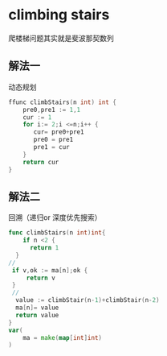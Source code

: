 # climbing stairs
爬楼梯问题其实就是斐波那契数列
## 解法一
动态规划
```go
ffunc climbStairs(n int) int {
    pre0,pre1 := 1,1
    cur := 1
    for i:= 2;i <=n;i++ {
       cur= pre0+pre1
       pre0 = pre1
       pre1 = cur
    }
    return cur
}
```
## 解法二
回溯（递归or 深度优先搜索）

```go
func climbStairs(n int)int{
    if n <2 {
      return 1
  }
//
 if v,ok := ma[n];ok {
     return v
 }
 //
  value := climbStair(n-1)+climbStair(n-2)
  ma[n]= value
  return value
}
var(
    ma = make(map[int]int)
)
```